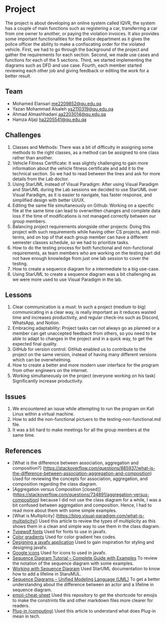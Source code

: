 # Project
 
The project is about developing an online system called IQVR, 
the system has a couple of main functions such as registering a car, 
transferring a car from one owner to another, or paying the violation invoices. 
It also provides some important functionalities for the police department as it gives the police officer the ability to make a confiscating order for the violated vehicle. 
First, we had to go through the background of the project and gather the requirements for each section. Second, we made use cases and functions for each of the 5 sections. 
Third, we started implementing the diagrams such as DFD and use case. Fourth, each member started reviewing each other job and giving feedback or editing the work for a better result. 
## Team
 
- Mohamed Elansari me2209852@qu.edu.qa
- Yazan Mohammad Alsaleh ys2110319@qu.edu.qa
- Ahmad Almashhadani aa2203014@qu.edu.qa 
- Hamza Aljaji ha2205541@qu.edu.qa
 
## Challenges
 
1. Classes and Methods: There was a bit of difficulty in assigning some methods to the right classes, as a method can be assigned to one class rather than another.
2. Vehicle Fitness Certificate: It was slightly challenging to gain more information about the vehicle fitness certificate and add it to the technical section. So we had to read between the lines and ask for more details from the Lab doctor.
3. Using StarUML instead of Visual Paradigm: After using Visual Paradigm and StarUML during the Lab sessions we decided to use StarUML over Visual Paradigm, as it is easier to navigate, has faster response, and simplified design with better UI/UX.
4. Editing the same file simultaneously on Github: Working on a specific file at the same time can lead to overwritten changes and complete data loss if the time of modifications is not managed correctly between our group members.
5. Balancing project requirements alongside other projects: Doing this project with such requirements while having other CS projects, and mid-terms, and on top of that each group member can have a  different semester classes schedule, so we had to prioritize tasks.
6. How to do the testing process for both functional and non-functional requirements, as  team members who are working on the testing part did not have enough knowledge from just one lab session to cover the testing.
7. How to create a sequence diagram for a intermediate to a big use-case.
8. Using StarUML to create a sequence diagram was a bit challenging as we were more used to use Visual Paradigm in the lab.
 
## Lessons
 
1. Clear communication is a must: In such a project (medium to big) communicating in a clear way, is really important as it reduces wasted time and increases productivity, and regular check-ins such as Discord, WhatsApp, and Notion.
2. Embracing adaptability: Project tasks can not always go as planned or a member can get unaccepted feedback from others, so you need to be able to adapt to changes in the project and in a quick way, to get the expected final quality. 
3. GitHub for version control: GitHub enabled us to contribute to the project on the same version, instead of having many different versions which can be overwhelming.
4. How to create a better and more modern user interface for the program from other engineers on the internet.
5. Working simultaneously on the project (everyone working on his task) Significantly increase productivity.
 
## Issues

1. We encountered an issue while attempting to run the program on Kali Linux within a virtual machine.
2. How to add the non-functional pictuers to the testing-non-functional.md file.
3. It was a bit hard to make meetings for all the group members at the same time.
 
## References
 
- [What is the difference between association, aggregation and composition?] (https://stackoverflow.com/questions/885937/what-is-the-difference-between-association-aggregation-and-composition) Used for reviewing the concepts for association, aggregation, and composition regarding the class diagram.
- [Aggregation versus Composition [closed]] (https://stackoverflow.com/questions/734891/aggregation-versus-composition) because I did not use the class diagram for a while, I was a bit confused between aggregation and composition. Hence, I had to read more about them with some simple examples.
- [What is Multiplicity] (https://blog.visual-paradigm.com/what-is-multiplicity/) Used this article to review the types of multiplicity as this shows them in a clean and simple way to use them in the class diagram.
- [Typewolf fonts](https://www.typewolf.com/google-fonts) Used for fonts to use in javafx.
- [Color gradients](https://mycolor.space/?hex=%238A1538&sub=1) Used for color gradient hex codes.
- [Designing a javafx application](https://youtu.be/Aliw3lNRzfc?si=BnYgEL5zKFFszB-I) Used to gain inspiration for styling and  designing javafx.
- [Google icons](https://fonts.google.com/icons) Used for icons to used in javafx.
- [Sequence Diagram Tutorial – Complete Guide with Examples](https://creately.com/guides/sequence-diagram-tutorial/) To review the notation of the sequence diagram with some examples.
- [Working with Sequence Diagram](https://staruml.readthedocs.io/en/latest/modeling-with-uml/working-with-sequence-diagram.html#:~:text=UML%20Sequence%20Diagram.-,Lifeline,as%20the%20size%20of%20Lifeline.) Used StarUML documentation to know how to add a lifeline in StaruMUL.
- [Sequence Diagrams – Unified Modeling Language (UML)](https://www.geeksforgeeks.org/unified-modeling-language-uml-sequence-diagrams/#11-actors) To get a better understanding about the difference between an actor and a lifeline in sequence diagram.
- [emoji-cheat-sheet](https://github.com/ikatyang/emoji-cheat-sheet) Used this repository to get the shortcode for emojis to make the constrints file and other markdown files more clearer for readers.
- [Plug-in (computing)](https://en.wikipedia.org/wiki/Plug-in_(computing)) Used this article to understand what does Plug-in mean in tech.
